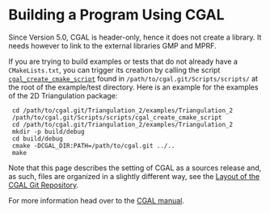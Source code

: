 Building a Program Using CGAL
=============================

Since Version 5.0, CGAL is header-only, hence it does not create a library. It needs however to link to the external libraries GMP and MPRF. 

If you are trying to build examples or tests that do not already have a `CMakeLists.txt`,
you can trigger its creation by calling the script [`cgal_create_cmake_script`](Scripts/scripts/cgal_create_cmake_script)
found in `/path/to/cgal.git/Scripts/scripts/` at the root of the example/test directory.
Here is an example for the examples of the 2D Triangulation package:

``` {.bash}
 cd /path/to/cgal.git/Triangulation_2/examples/Triangulation_2
 /path/to/cgal.git/Scripts/scripts/cgal_create_cmake_script
 cd /path/to/cgal.git/Triangulation_2/examples/Triangulation_2
 mkdir -p build/debug
 cd build/debug
 cmake -DCGAL_DIR:PATH=/path/to/cgal.git ../..
 make
```

Note that this page describes the setting of CGAL as a sources release and, as such,
files are organized in a slightly different way, see the [Layout of the CGAL Git Repository](README.md).

For more information head over to the [CGAL manual](https://doc.cgal.org/latest/Manual/general_intro.html).



